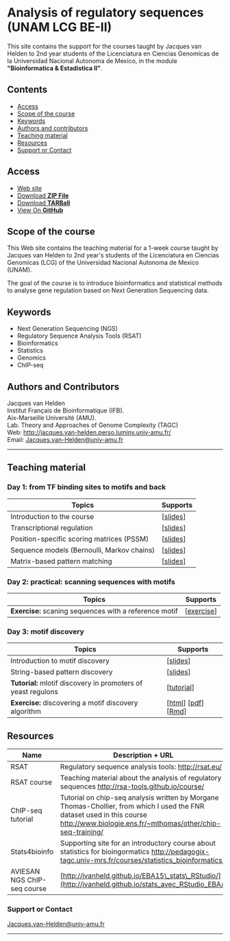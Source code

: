 # Analysis of regulatory sequences (UNAM LCG BE-II)

This site contains the support for the courses  taught by Jacques van Helden to 2nd year students of the
Licenciatura en Ciencias Genomicas de la Universidad Nacional Autonoma
de Mexico, in the module  **"Bioinformatica & Estadistica II"**.

## Contents

- [Access](#access)
- [Scope of the course](#scope-of-the-course)
- [Keywords](#keywords)
- [Authors and contributors](#authors-and-contributors)
- [Teaching material](#teaching-material)
- [Resources](#resources)
- [Support or Contact](#support-or-contact)

## Access

- [Web site](http://jvanheld.github.io/LCG_BEII/)
- [Download **ZIP File**](https://github.com/jvanheld/LCG_Bioinfo-II/zipball/master)
- [Download **TARBall**](https://github.com/jvanheld/LCG_Bioinfo-II/tarball/master)
- [View On **GitHub**](https://github.com/jvanheld/LCG_Bioinfo-II)

## Scope of the course

This Web site contains the teaching material for a 1-week course taught
by Jacques van Helden to 2nd year\'s students of the Licenciatura en
Ciencias Genomicas (LCG) of the Universidad Nacional Autonoma de Mexico
(UNAM).

The goal of the course is to introduce bioinformatics and statistical
methods to analyse gene regulation based on Next Generation Sequencing
data.

## Keywords

-   Next Generation Sequencing (NGS)
-   Regulatory Sequence Analysis Tools (RSAT)
-   Bioinformatics
-   Statistics
-   Genomics
-   ChIP-seq

## Authors and Contributors

Jacques van Helden\
Institut Français de Bioinformatique (IFB).\
Aix-Marseille Université (AMU).\
Lab. Theory and Approaches of Genome Complexity (TAGC)\
Web: <http://jacques.van-helden.perso.luminy.univ-amu.fr/>\
Email: <Jacques.van-Helden@univ-amu.fr>

****************************************************************
## Teaching material

### Day 1: from TF binding sites to motifs and back


| Topics                                                | Supports |
|-------------------------------------------------------|----------|
| Introduction to the course | [[slides](slides/01_course-intro-contents.html)]
| Transcriptional regulation | [[slides](http://rsa-tools.github.io/course/pdf_files/01.2_regulatory_sequences_intro.pdf)] |
| Position-specific scoring matrices (PSSM) | [[slides](http://rsa-tools.github.io/course/pdf_files/01.4.PSSM_theory.pdf)] |
| Sequence models (Bernoulli, Markov chains) | [[slides](http://rsa-tools.github.io/course/pdf_files/01.3.sequence_models.pdf)] |
| Matrix-based pattern matching | [[slides](http://rsa-tools.github.io/course/pdf_files/02.3.pattern_matching_matrices.pdf)] |

### Day 2: practical: scanning sequences with motifs

| Topics                                                | Supports |
|-------------------------------------------------------|----------|
| **Exercise:** scaning sequences with a reference motif |  [[exercise](practicals/motif_search_RegulonDB/motif_search_RegulonDB.html)] | |

  
### Day 3: motif discovery

| Topics                                                | Supports |
|-------------------------------------------------------|----------|
| Introduction to motif discovery |  [[slides](http://rsa-tools.github.io/course/pdf_files/03.1.pattern_discovery_intro.pdf)] |
| String-based pattern discovery | [[slides](http://rsa-tools.github.io/course/pdf_files/03.2.1.pattern_discovery_strings.pdf)] |
| **Tutorial:** mlotif discovery in promoters of yeast regulons | [[tutorial](practicals/motif_discovery/motif_discovery_yeast_regulons.html)]
| **Exercise:** discovering a motif discovery algorithm | [[html](practicals/motif_discovery/discovering_a_motif_discovery_algorithm.html)] [[pdf](practicals/motif_discovery/discovering_a_motif_discovery_algorithm.pdf)] [[Rmd](https://raw.githubusercontent.com/jvanheld/LCG_BEII/gh-pages/practicals/motif_discovery/discovering_a_motif_discovery_algorithm.Rmd)] |


## Resources

| Name   | Description + URL |
|------------------|-----------------------------------------------|
| RSAT | Regulatory sequence analysis tools: <http://rsat.eu/> |
| RSAT course | Teaching material about the analysis of regulatory sequences <http://rsa-tools.github.io/course/> |
| ChIP-seq tutorial | Tutorial on chip-seq analysis written by Morgane Thomas-Chollier, from which I used the FNR dataset used in this course <http://www.biologie.ens.fr/~mthomas/other/chip-seq-training/> |
| Stats4bioinfo | Supporting site for an introductory course about statistics for bioingormatics  <http://pedagogix-tagc.univ-mrs.fr/courses/statistics_bioinformatics/> |
|  AVIESAN NGS ChIP-seq course |  [http://jvanheld.github.io/EBA15\_stats\_RStudio/](http://jvanheld.github.io/stats_avec_RStudio_EBA/) |


### Support or Contact

<Jacques.van-Helden@univ-amu.fr>

****************************************************************
